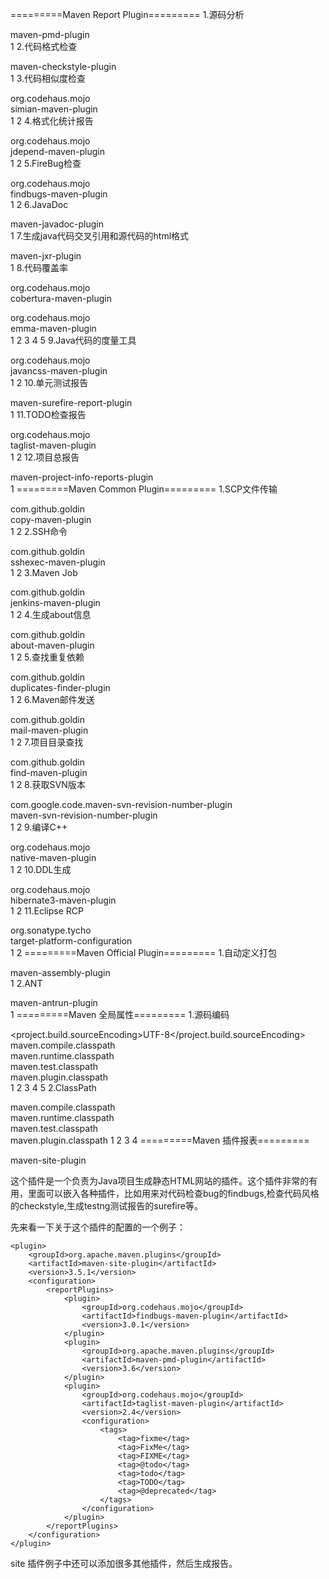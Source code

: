 =========Maven Report Plugin========= 
1.源码分析

<artifactId>maven-pmd-plugin</artifactId>  
1
2.代码格式检查

<artifactId>maven-checkstyle-plugin</artifactId>  
1
3.代码相似度检查

<groupId>org.codehaus.mojo</groupId>  
<artifactId>simian-maven-plugin</artifactId>  
1
2
4.格式化统计报告

<groupId>org.codehaus.mojo</groupId>  
<artifactId>jdepend-maven-plugin</artifactId>  
1
2
5.FireBug检查

<groupId>org.codehaus.mojo</groupId>  
<artifactId>findbugs-maven-plugin</artifactId>  
1
2
6.JavaDoc

<artifactId>maven-javadoc-plugin</artifactId>  
1
7.生成java代码交叉引用和源代码的html格式

<artifactId>maven-jxr-plugin</artifactId>  
1
8.代码覆盖率

<groupId>org.codehaus.mojo</groupId>  
<artifactId>cobertura-maven-plugin</artifactId>  

<groupId>org.codehaus.mojo</groupId>  
<artifactId>emma-maven-plugin</artifactId>  
1
2
3
4
5
9.Java代码的度量工具

<groupId>org.codehaus.mojo</groupId>  
<artifactId>javancss-maven-plugin</artifactId>   
1
2
10.单元测试报告

<artifactId>maven-surefire-report-plugin</artifactId>  
1
11.TODO检查报告

<groupId>org.codehaus.mojo</groupId>  
<artifactId>taglist-maven-plugin</artifactId>  
1
2
12.项目总报告

<artifactId>maven-project-info-reports-plugin</artifactId>  
1
=========Maven Common Plugin========= 
1.SCP文件传输

<groupId>com.github.goldin</groupId>  
<artifactId>copy-maven-plugin</artifactId>  
1
2
2.SSH命令

<groupId>com.github.goldin</groupId>  
<artifactId>sshexec-maven-plugin</artifactId>  
1
2
3.Maven Job

<groupId>com.github.goldin</groupId>  
<artifactId>jenkins-maven-plugin</artifactId>  
1
2
4.生成about信息

<groupId>com.github.goldin</groupId>  
<artifactId>about-maven-plugin</artifactId>  
1
2
5.查找重复依赖

<groupId>com.github.goldin</groupId>  
<artifactId>duplicates-finder-plugin</artifactId>  
1
2
6.Maven邮件发送

<groupId>com.github.goldin</groupId>  
<artifactId>mail-maven-plugin</artifactId>  
1
2
7.项目目录查找

<groupId>com.github.goldin</groupId>  
<artifactId>find-maven-plugin</artifactId>  
1
2
8.获取SVN版本

<groupId>com.google.code.maven-svn-revision-number-plugin</groupId>  
<artifactId>maven-svn-revision-number-plugin</artifactId>  
1
2
9.编译C++

<groupId>org.codehaus.mojo</groupId>  
<artifactId>native-maven-plugin</artifactId>  
1
2
10.DDL生成

<groupId>org.codehaus.mojo</groupId>  
<artifactId>hibernate3-maven-plugin</artifactId>  
1
2
11.Eclipse RCP

<groupid>org.sonatype.tycho</groupid>  
<artifactid>target-platform-configuration</artifactid>  
1
2
=========Maven Official Plugin========= 
1.自动定义打包

<artifactId>maven-assembly-plugin</artifactId>  
1
2.ANT

<artifactId>maven-antrun-plugin</artifactId>  
1
=========Maven 全局属性========= 
1.源码编码

<project.build.sourceEncoding>UTF-8</project.build.sourceEncoding>  
maven.compile.classpath  
maven.runtime.classpath  
maven.test.classpath  
maven.plugin.classpath  
1
2
3
4
5
2.ClassPath

maven.compile.classpath  
maven.runtime.classpath  
maven.test.classpath  
maven.plugin.classpath 
1
2
3
4
=========Maven 插件报表=========

maven-site-plugin

这个插件是一个负责为Java项目生成静态HTML网站的插件。这个插件非常的有用，里面可以嵌入各种插件，比如用来对代码检查bug的findbugs,检查代码风格的checkstyle,生成testng测试报告的surefire等。

先来看一下关于这个插件的配置的一个例子：

    <plugin>
        <groupId>org.apache.maven.plugins</groupId>
        <artifactId>maven-site-plugin</artifactId>
        <version>3.5.1</version>
        <configuration>
            <reportPlugins>
                <plugin>
                    <groupId>org.codehaus.mojo</groupId>
                    <artifactId>findbugs-maven-plugin</artifactId>
                    <version>3.0.1</version>
                </plugin>
                <plugin>
                    <groupId>org.apache.maven.plugins</groupId>
                    <artifactId>maven-pmd-plugin</artifactId>
                    <version>3.6</version>
                </plugin>
                <plugin>
                    <groupId>org.codehaus.mojo</groupId>
                    <artifactId>taglist-maven-plugin</artifactId>
                    <version>2.4</version>
                    <configuration>
                        <tags>
                            <tag>fixme</tag>
                            <tag>FixMe</tag>
                            <tag>FIXME</tag>
                            <tag>@todo</tag>
                            <tag>todo</tag>
                            <tag>TODO</tag>
                            <tag>@deprecated</tag>
                        </tags>
                    </configuration>
                </plugin>
            </reportPlugins>
        </configuration>
    </plugin>
site 插件例子中还可以添加很多其他插件，然后生成报告。